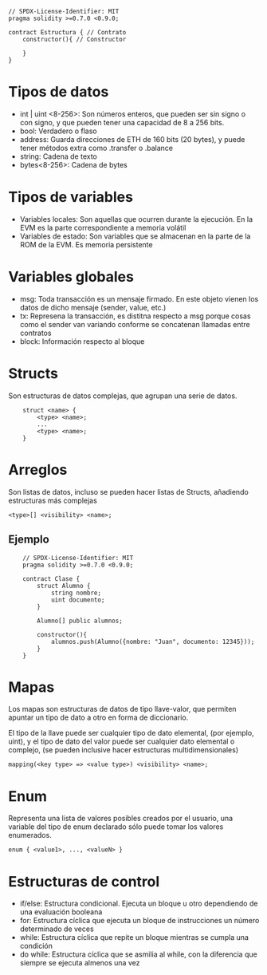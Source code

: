 ```sol
// SPDX-License-Identifier: MIT
pragma solidity >=0.7.0 <0.9.0;

contract Estructura { // Contrato
    constructor(){ // Constructor

    }
}
```
# Tipos de datos
* int | uint <8-256>: Son números enteros, que pueden ser sin signo o con signo, y que pueden tener una capacidad de 8 a 256 bits.
* bool: Verdadero o flaso
* address: Guarda direcciones de ETH de 160 bits (20 bytes), y puede tener métodos extra como .transfer o .balance
* string: Cadena de texto
* bytes<8-256>: Cadena de bytes

# Tipos de variables
* Variables locales: Son aquellas que ocurren durante la ejecución. En la EVM es la parte correspondiente a memoria volátil
* Variables de estado: Son variables que se almacenan en la parte de la ROM de la EVM. Es memoria persistente

# Variables globales
* msg: Toda transacción es un mensaje firmado. En este objeto vienen los datos de dicho mensaje (sender, value, etc.)
* tx: Represena la transacción, es distitna respecto a msg porque cosas como el sender van variando conforme se concatenan llamadas entre contratos
* block: Información respecto al bloque

# Structs
Son estructuras de datos complejas, que agrupan una serie de datos.
```sol
    struct <name> {
        <type> <name>;
        ...
        <type> <name>;
    }
```
# Arreglos
Son listas de datos, incluso se pueden hacer listas de Structs, añadiendo estructuras más complejas

```sol
<type>[] <visibility> <name>;
```
## Ejemplo
```sol
    // SPDX-License-Identifier: MIT
    pragma solidity >=0.7.0 <0.9.0;

    contract Clase {
        struct Alumno {
            string nombre;
            uint documento;
        }

        Alumno[] public alumnos;

        constructor(){
            alumnos.push(Alumno({nombre: "Juan", documento: 12345}));
        }
    }
```

# Mapas
Los mapas son estructuras de datos de tipo llave-valor, que permiten apuntar un tipo de dato a otro en forma de diccionario.

El tipo de la llave puede ser cualquier tipo de dato elemental, (por ejemplo, uint), y el tipo de dato del valor puede ser cualquier dato elemental o complejo, (se pueden inclusive hacer estructuras multidimensionales)
```sol
mapping(<key type> => <value type>) <visibility> <name>;
```

# Enum
Representa una lista de valores posibles creados por el usuario, una variable del tipo de enum declarado sólo puede tomar los valores enumerados.
```sol
enum { <value1>, ..., <valueN> }
```

# Estructuras de control
* if/else: Estructura condicional. Ejecuta un bloque u otro dependiendo de una evaluación booleana
* for: Estructura cíclica que ejecuta un bloque de instrucciones un número determinado de veces
* while: Estructura cíclica que repite un bloque mientras se cumpla una condición
* do while: Estructura cíclica que se asmilia al while, con la diferencia que siempre se ejecuta almenos una vez